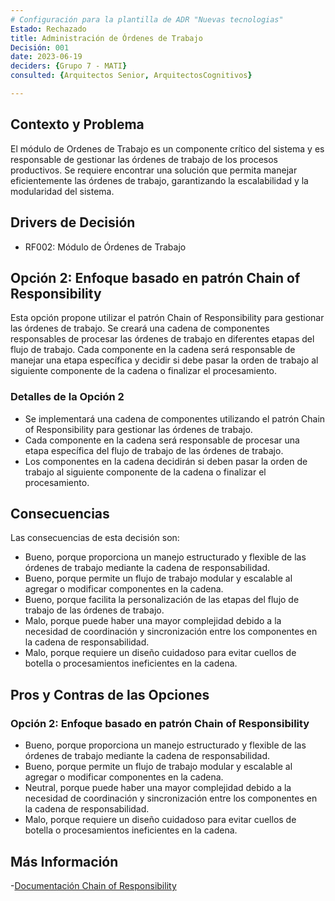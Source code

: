 ```yaml
---
# Configuración para la plantilla de ADR "Nuevas tecnologias"
Estado: Rechazado
title: Administración de Órdenes de Trabajo
Decisión: 001
date: 2023-06-19
deciders: {Grupo 7 - MATI}
consulted: {Arquitectos Senior, ArquitectosCognitivos}

---
```

## Contexto y Problema

El módulo de Ordenes de Trabajo es un componente crítico del sistema y es responsable de gestionar las órdenes de trabajo de los procesos productivos. Se requiere encontrar una solución que permita manejar eficientemente las órdenes de trabajo, garantizando la escalabilidad y la modularidad del sistema.

## Drivers de Decisión

* RF002: Módulo de Órdenes de Trabajo

## Opción 2: Enfoque basado en patrón Chain of Responsibility

   Esta opción propone utilizar el patrón Chain of Responsibility para gestionar las órdenes de trabajo. Se creará una cadena de componentes responsables de procesar las órdenes de trabajo en diferentes etapas del flujo de trabajo. Cada componente en la cadena será responsable de manejar una etapa específica y decidir si debe pasar la orden de trabajo al siguiente componente de la cadena o finalizar el procesamiento.

### Detalles de la Opción 2

   - Se implementará una cadena de componentes utilizando el patrón Chain of Responsibility para gestionar las órdenes de trabajo.
   - Cada componente en la cadena será responsable de procesar una etapa específica del flujo de trabajo de las órdenes de trabajo.
   - Los componentes en la cadena decidirán si deben pasar la orden de trabajo al siguiente componente de la cadena o finalizar el procesamiento.

## Consecuencias

Las consecuencias de esta decisión son:

* Bueno, porque proporciona un manejo estructurado y flexible de las órdenes de trabajo mediante la cadena de responsabilidad.
* Bueno, porque permite un flujo de trabajo modular y escalable al agregar o modificar componentes en la cadena.
* Bueno, porque facilita la personalización de las etapas del flujo de trabajo de las órdenes de trabajo.
* Malo, porque puede haber una mayor complejidad debido a la necesidad de coordinación y sincronización entre los componentes en la cadena de responsabilidad.
* Malo, porque requiere un diseño cuidadoso para evitar cuellos de botella o procesamientos ineficientes en la cadena.


## Pros y Contras de las Opciones

### Opción 2: Enfoque basado en patrón Chain of Responsibility

* Bueno, porque proporciona un manejo estructurado y flexible de las órdenes de trabajo mediante la cadena de responsabilidad.
* Bueno, porque permite un flujo de trabajo modular y escalable al agregar o modificar componentes en la cadena.
* Neutral, porque puede haber una mayor complejidad debido a la necesidad de coordinación y sincronización entre los componentes en la cadena de responsabilidad.
* Malo, porque requiere un diseño cuidadoso para evitar cuellos de botella o procesamientos ineficientes en la cadena.

## Más Información

-[Documentación Chain of Responsibility](https://refactoring.guru/design-patterns/chain-of-responsibility)


